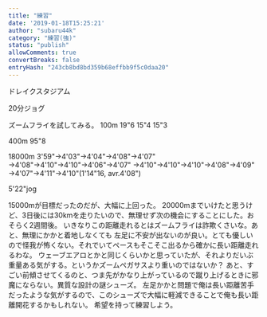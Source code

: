 ```yaml
---
title: "練習"
date: '2019-01-18T15:25:21'
author: "subaru44k"
category: "練習(強)"
status: "publish"
allowComments: true
convertBreaks: false
entryHash: "243cb8bd8bd359b68effbb9f5c0daa20"
---
```

ドレイクスタジアム

20分ジョグ

ズームフライを試してみる。
100m
19"6
15"4
15"3

400m
95"8

18000m
3'59"→4'03"→4'04"→4'08"→4'07"
→4'08"→4'10"→4'10"→4'06"→4'07"
→4'10"→4'10"→4'10"→4'08"→4'09"
→4'07"→4'11"→4'10"(1'14"16, avr.4'08")

5'22"jog

15000mが目標だったのだが、大幅に上回った。
20000mまでいけたと思うけど、3日後には30kmを走りたいので、無理せず次の機会にすることにした。おそらく2週間後。
いきなりこの距離走れるとはズームフライは詐欺くさいな。あと、無理にかかと着地しなくても
左足に不安が出ないのが良い。とても優しいので怪我が怖くない。それでいてペースもそこそこ出るから確かに長い距離走れるわな。
ウェーブエアロとかと同じくらいかと思っていたが、それよりだいぶ重量ある気がする。というかズームペガサスより重いのではないか？
あと、すごい前傾させてくるのと、つま先がかなり上がっているので蹴り上げるときに邪魔にならない。異質な設計の謎シューズ。
左足かかと問題で俺は長い距離苦手だったような気がするので、このシューズで大幅に軽減できることで俺も長い距離開花するかもしれない。
希望を持って練習しよう。
